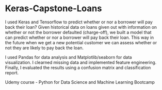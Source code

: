 # Keras-Capstone-Loans

I used Keras and Tensorflow to predict whether or nor a borrower will pay back their loan?
Given historical data on loans given out with information on whether or not the borrower defaulted (charge-off), we built a model that can predict whether or nor a borrower will pay back their loan. This way in the future when we get a new potential customer we can assess whether or not they are likely to pay back the loan.

I used Pandas for data analysis and Matplotlib/seaborn for data visualization. I clearned missing data and implemented feature engineering.
Finally, I evaluated the results using a confusion matrix and classification report.

Udemy course - Python for Data Science and Machine Learning Bootcamp

